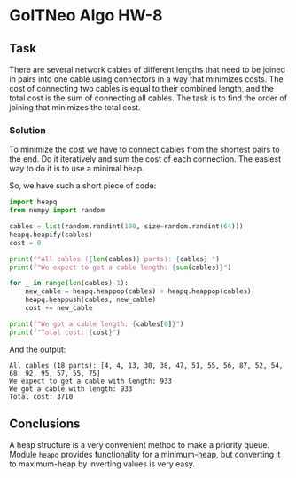 # GoITNeo Algo HW-8

## Task
There are several network cables of different lengths that need to be joined in pairs into one cable using connectors in a way that minimizes costs. The cost of connecting two cables is equal to their combined length, and the total cost is the sum of connecting all cables.
The task is to find the order of joining that minimizes the total cost.

### Solution
To minimize the cost we have to connect cables from the shortest pairs to the end. Do it iteratively and sum the cost of each connection. The easiest way to do it is to use a minimal heap.

So, we have such a short piece of code:
```python
import heapq
from numpy import random

cables = list(random.randint(100, size=random.randint(64)))
heapq.heapify(cables)
cost = 0

print(f"All cables ({len(cables)} parts): {cables} ")
print(f"We expect to get a cable length: {sum(cables)}")

for _ in range(len(cables)-1):
    new_cable = heapq.heappop(cables) + heapq.heappop(cables)
    heapq.heappush(cables, new_cable)
    cost += new_cable

print(f"We got a cable length: {cables[0]}")
print(f"Total cost: {cost}")
```
And the output:
```
All cables (18 parts): [4, 4, 13, 30, 38, 47, 51, 55, 56, 87, 52, 54, 68, 92, 95, 57, 55, 75]
We expect to get a cable with length: 933
We got a cable with length: 933
Total cost: 3710
```

## Conclusions
A heap structure is a very convenient method to make a priority queue. Module ```heapq``` provides functionality for a minimum-heap, but converting it to maximum-heap by inverting values is very easy.

